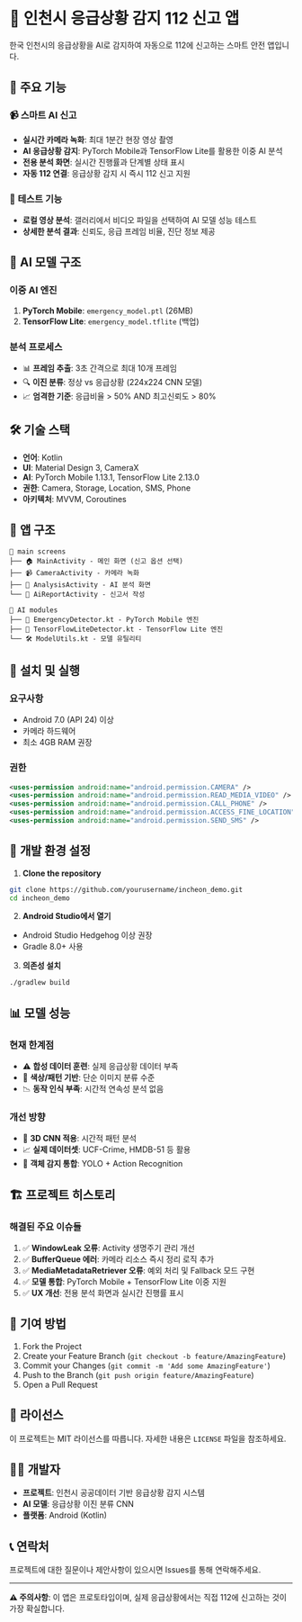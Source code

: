 # 🚨 인천시 응급상황 감지 112 신고 앱

한국 인천시의 응급상황을 AI로 감지하여 자동으로 112에 신고하는 스마트 안전 앱입니다.

## 🎯 주요 기능

### 📹 **스마트 AI 신고**
- **실시간 카메라 녹화**: 최대 1분간 현장 영상 촬영
- **AI 응급상황 감지**: PyTorch Mobile과 TensorFlow Lite를 활용한 이중 AI 분석
- **전용 분석 화면**: 실시간 진행률과 단계별 상태 표시
- **자동 112 연결**: 응급상황 감지 시 즉시 112 신고 지원

### 🧪 **테스트 기능**
- **로컬 영상 분석**: 갤러리에서 비디오 파일을 선택하여 AI 모델 성능 테스트
- **상세한 분석 결과**: 신뢰도, 응급 프레임 비율, 진단 정보 제공

## 🤖 AI 모델 구조

### **이중 AI 엔진**
1. **PyTorch Mobile**: `emergency_model.ptl` (26MB)
2. **TensorFlow Lite**: `emergency_model.tflite` (백업)

### **분석 프로세스**
- 📊 **프레임 추출**: 3초 간격으로 최대 10개 프레임
- 🔍 **이진 분류**: 정상 vs 응급상황 (224x224 CNN 모델)
- 📈 **엄격한 기준**: 응급비율 > 50% AND 최고신뢰도 > 80%

## 🛠️ 기술 스택

- **언어**: Kotlin
- **UI**: Material Design 3, CameraX
- **AI**: PyTorch Mobile 1.13.1, TensorFlow Lite 2.13.0
- **권한**: Camera, Storage, Location, SMS, Phone
- **아키텍처**: MVVM, Coroutines

## 📱 앱 구조

```
📁 main screens
├── 🏠 MainActivity - 메인 화면 (신고 옵션 선택)
├── 📹 CameraActivity - 카메라 녹화
├── 🔬 AnalysisActivity - AI 분석 화면
└── 📝 AiReportActivity - 신고서 작성

📁 AI modules
├── 🧠 EmergencyDetector.kt - PyTorch Mobile 엔진
├── 🔧 TensorFlowLiteDetector.kt - TensorFlow Lite 엔진
└── 🛠️ ModelUtils.kt - 모델 유틸리티
```

## 🚀 설치 및 실행

### **요구사항**
- Android 7.0 (API 24) 이상
- 카메라 하드웨어
- 최소 4GB RAM 권장

### **권한**
```xml
<uses-permission android:name="android.permission.CAMERA" />
<uses-permission android:name="android.permission.READ_MEDIA_VIDEO" />
<uses-permission android:name="android.permission.CALL_PHONE" />
<uses-permission android:name="android.permission.ACCESS_FINE_LOCATION" />
<uses-permission android:name="android.permission.SEND_SMS" />
```

## 🔧 개발 환경 설정

1. **Clone the repository**
```bash
git clone https://github.com/yourusername/incheon_demo.git
cd incheon_demo
```

2. **Android Studio에서 열기**
- Android Studio Hedgehog 이상 권장
- Gradle 8.0+ 사용

3. **의존성 설치**
```bash
./gradlew build
```

## 📊 모델 성능

### **현재 한계점**
- ⚠️ **합성 데이터 훈련**: 실제 응급상황 데이터 부족
- 🎨 **색상/패턴 기반**: 단순 이미지 분류 수준
- 📉 **동작 인식 부족**: 시간적 연속성 분석 없음

### **개선 방향**
- 🎥 **3D CNN 적용**: 시간적 패턴 분석
- 📈 **실제 데이터셋**: UCF-Crime, HMDB-51 등 활용
- 🎯 **객체 감지 통합**: YOLO + Action Recognition

## 🏗️ 프로젝트 히스토리

### **해결된 주요 이슈들**
1. ✅ **WindowLeak 오류**: Activity 생명주기 관리 개선
2. ✅ **BufferQueue 에러**: 카메라 리소스 즉시 정리 로직 추가
3. ✅ **MediaMetadataRetriever 오류**: 예외 처리 및 Fallback 모드 구현
4. ✅ **모델 통합**: PyTorch Mobile + TensorFlow Lite 이중 지원
5. ✅ **UX 개선**: 전용 분석 화면과 실시간 진행률 표시

## 🤝 기여 방법

1. Fork the Project
2. Create your Feature Branch (`git checkout -b feature/AmazingFeature`)
3. Commit your Changes (`git commit -m 'Add some AmazingFeature'`)
4. Push to the Branch (`git push origin feature/AmazingFeature`)
5. Open a Pull Request

## 📄 라이선스

이 프로젝트는 MIT 라이선스를 따릅니다. 자세한 내용은 `LICENSE` 파일을 참조하세요.

## 👨‍💻 개발자

- **프로젝트**: 인천시 공공데이터 기반 응급상황 감지 시스템
- **AI 모델**: 응급상황 이진 분류 CNN
- **플랫폼**: Android (Kotlin)

## 📞 연락처

프로젝트에 대한 질문이나 제안사항이 있으시면 Issues를 통해 연락해주세요.

---

**⚠️ 주의사항**: 이 앱은 프로토타입이며, 실제 응급상황에서는 직접 112에 신고하는 것이 가장 확실합니다. 